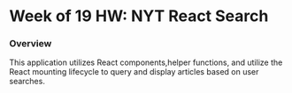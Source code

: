 # Week of 19 HW: NYT React Search

### Overview

 This application utilizes React components,helper functions, and utilize the React mounting lifecycle to query and display articles based on user searches.
